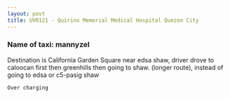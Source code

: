 ```yaml
---
layout: post
title: UVR121 - Quirino Memorial Medical Hospital Quezon City
---
```


### Name of taxi: mannyzel

Destination is California Garden Square near edsa shaw, driver drove to caloocan first then greenhills then going to shaw. (longer route), instead of going to edsa or c5-pasig shaw

```Over charging```
